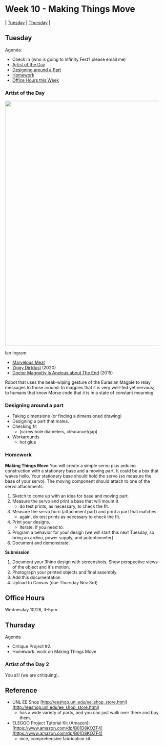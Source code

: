 # Week 10 - Making Things Move

| [Tuesday](#tuesday) | [Thursday](#thursday) |

## Tuesday
Agenda: 
- Check in (who is going to Infinity Fest? please email me)
- [Artist of the Day](#artist-of-the-day)
- [Designing around a Part](#designing-around-a-part)
- [Homework](#homework)
- [Office Hours this Week](#office-hours)

### Artist of the Day

<img src="https://user-images.githubusercontent.com/1598545/197802241-8decd3ea-c640-4a60-a174-dfc0a9a60fa1.png" width=800>

Ian Ingram 
- [Marvelous Meat](https://www.ianingram.org/machines/2016_marvelousmeat.html)
- [Ziggy Dirtdust](https://www.ianingram.org/machines/2020_ziggy-dirtdust.html) (2020)
- [Doctor Maggotty is Anxious about The End](https://www.ianingram.org/machines/2015_doctormaggotty.html) (2015)

Robot that uses the beak-wiping gesture of the Eurasian Magpie to relay messages to those around: to magpies that it is very well-fed yet nervous; to humans that know Morse code that it is in a state of constant mourning.

### Designing around a part
- Taking dimensions (or finding a dimensioned drawing)
- Designing a part that mates. 
- Checking fit 
  - (screw hole diameters, clearance/gap)
- Workarounds
  - hot glue

### Homework
**Making Things Move**
You will create a simple servo plus arduino construction with a stationary base and a moving part. It could be a box that waves hello. Your stationary base should hold the servo (so measure the base of your servo). The moving component should attach to one of the servo attachments. 
1. Sketch to come up with an idea for base and moving part. 
2. Measure the servo and print a base that will mount it.
   - do test prints, as necessary, to check the fit. 
3. Measure the servo horn (attachment part) and print a part that matches. 
   - again, do test prints as necessary to check the fit.
4. Print your designs. 
   - Iterate, if you need to. 
5. Program a behavior for your design (we will start this next Tuesday, so bring an ardino, power supply, and potentiometer)
6. Document and demonstrate.

**Submission**
1. Document your Rhino design with screenshots. Show perspective views of the object and it's motion. 
2. Photograph your printed objects and final assembly.
3. Add this documentation 
2. Upload to Canvas (due Thursday Nov 3rd)

## Office Hours

Wednesday 10/26, 3-5pm. 

## Thursday

Agenda
- Critique Project #2.
- Homework: work on Making Things Move

### Artist of the Day 2

You all! (we are critiquing).

## Reference
- UNL EE Shop [http://eeshop.unl.edu/ee_shop_store.html](http://eeshop.unl.edu/ee_shop_store.html) 
  - has a wide variety of parts, and you can just walk over there and buy them. 
- ELEGOO Project Tutorial Kit (Amazon): [https://www.amazon.com/dp/B01D8KOZF4](https://www.amazon.com/dp/B01D8KOZF4)
  - nice, comprehensive fabrication kit. 
